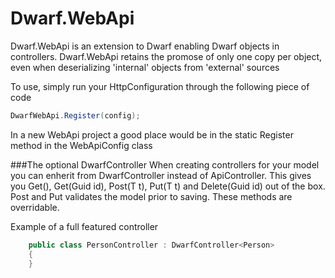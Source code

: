 Dwarf.WebApi
============
Dwarf.WebApi is an extension to Dwarf enabling Dwarf objects in controllers. Dwarf.WebApi retains the promose of only one copy per object, even when deserializing 'internal' objects from 'external' sources

To use, simply run your HttpConfiguration through the following piece of code
```csharp
DwarfWebApi.Register(config);
```

In a new WebApi project a good place would be in the static Register method in the WebApiConfig class

###The optional DwarfController
When creating controllers for your model you can enherit from DwarfController<T> instead of ApiController. This gives you Get(), Get(Guid id), Post(T t), Put(T t) and Delete(Guid id) out of the box. Post and Put validates the model prior to saving. These methods are overridable.

Example of a full featured controller
```csharp
    public class PersonController : DwarfController<Person>
    {
    }
```

